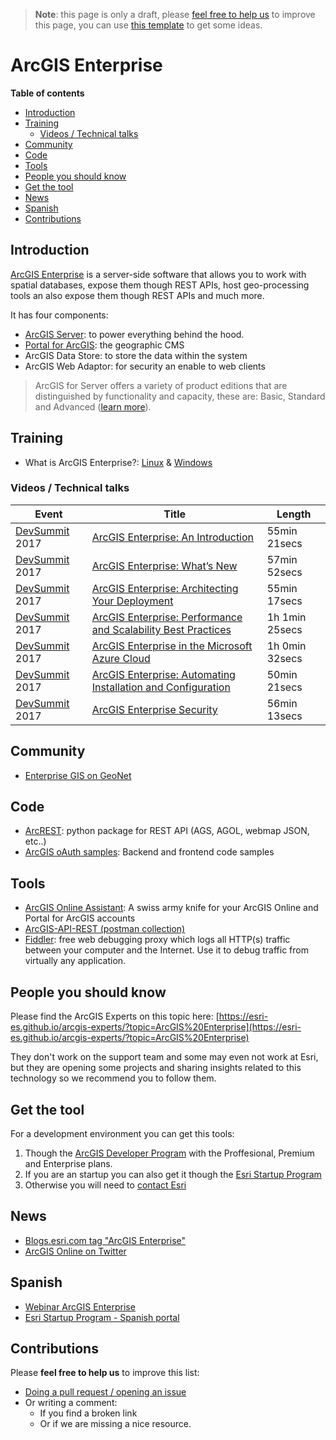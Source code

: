 > **Note**: this page is only a draft, please [feel free to help us](#contributions) to improve this page, you can use [this template](https://github.com/esri-es/awesome-arcgis/blob/master/RESOURCE_PAGE_TEMPLATE.md) to get some ideas.

# ArcGIS Enterprise
<!-- START doctoc generated TOC please keep comment here to allow auto update -->
<!-- DON'T EDIT THIS SECTION, INSTEAD RE-RUN doctoc TO UPDATE -->
**Table of contents**

- [Introduction](#introduction)
- [Training](#training)
  - [Videos / Technical talks](#videos--technical-talks)
- [Community](#community)
- [Code](#code)
- [Tools](#tools)
- [People you should know](#people-you-should-know)
- [Get the tool](#get-the-tool)
- [News](#news)
- [Spanish](#spanish)
- [Contributions](#contributions)

<!-- END doctoc generated TOC please keep comment here to allow auto update -->

## Introduction

[ArcGIS Enterprise](http://www.esri.com/en/arcgis/products/arcgis-enterprise/overview) is a server-side software that allows you to work with spatial databases, expose them though REST APIs, host geo-processing tools an also expose them though REST APIs and much more.

It has four components:

* [ArcGIS Server](arcgis-server/README.md): to power everything behind the hood.
* [Portal for ArcGIS](portal-for-arcgis/README.md): the geographic CMS
* ArcGIS Data Store: to store the data within the system
* ArcGIS Web Adaptor: for security an enable to web clients

> ArcGIS for Server offers a variety of product editions that are distinguished by functionality and capacity, these are: Basic, Standard and Advanced ([learn more](https://server.arcgis.com/en/server/10.4/get-started/windows/arcgis-server-editions.htm)).

## Training

* What is ArcGIS Enterprise?: [Linux](http://server.arcgis.com/en/server/latest/get-started/linux/what-is-arcgis-enterprise-.htm) & [Windows](http://server.arcgis.com/en/server/latest/get-started/windows/what-is-arcgis-enterprise-.htm)

### Videos / Technical talks

|Event|Title|Length|
|---|---|---|
|[DevSummit](http://www.esri.com/events/devsummit) 2017|[ArcGIS Enterprise: An Introduction](https://www.youtube.com/watch?v=lYTE5ynG-_k&list=PLaPDDLTCmy4Z844nQ0aFdRCTICoNDPf7E&index=3)|55min 21secs
|[DevSummit](http://www.esri.com/events/devsummit) 2017|[ArcGIS Enterprise: What’s New](https://www.youtube.com/watch?v=WgPpuMtpxI0)|57min 52secs
|[DevSummit](http://www.esri.com/events/devsummit) 2017|[ArcGIS Enterprise: Architecting Your Deployment](https://www.youtube.com/watch?v=WxUFh0c9hNw&t=2975s)|55min 17secs
|[DevSummit](http://www.esri.com/events/devsummit) 2017|[ArcGIS Enterprise: Performance and Scalability Best Practices](https://www.youtube.com/watch?v=9TSogIuA0Bo&t=7s)|1h 1min 25secs
|[DevSummit](http://www.esri.com/events/devsummit) 2017|[ArcGIS Enterprise in the Microsoft Azure Cloud](https://www.youtube.com/watch?v=fpg9kwyo-mI)| 1h 0min 32secs
|[DevSummit](http://www.esri.com/events/devsummit) 2017|[ArcGIS Enterprise: Automating Installation and Configuration](https://www.youtube.com/watch?v=0kIe_Ujb0VA)|50min 21secs
|[DevSummit](http://www.esri.com/events/devsummit) 2017|[ArcGIS Enterprise Security](https://www.youtube.com/watch?v=eFRtv0IcoLY&t=1533s)|56min 13secs

## Community

* [Enterprise GIS on GeoNet](https://geonet.esri.com/community/gis/enterprise-gis)

## Code

* [ArcREST](https://github.com/Esri/ArcREST): python package for REST API (AGS, AGOL, webmap JSON, etc..)
* [ArcGIS oAuth samples](https://github.com/esri-es/arcgis-oauth-samples): Backend and frontend code samples

## Tools

* [ArcGIS Online Assistant](https://github.com/Esri/ago-assistant): A swiss army knife for your ArcGIS Online and Portal for ArcGIS accounts
* [ArcGIS-API-REST (postman collection)](https://github.com/esri-es/ArcGIS-REST-API)
* [Fiddler](http://www.telerik.com/fiddler): free web debugging proxy which logs all HTTP(s) traffic between your computer and the Internet. Use it to debug traffic from virtually any application.

## People you should know
Please find the ArcGIS Experts on this topic here: [https://esri-es.github.io/arcgis-experts/?topic=ArcGIS%20Enterprise](https://esri-es.github.io/arcgis-experts/?topic=ArcGIS%20Enterprise)

They don't work on the support team and some may even not work at Esri,
but they are opening some projects and sharing insights related to this
technology so we recommend you to follow them.

## Get the tool

For a development environment you can get this tools:

1. Though the [ArcGIS Developer Program](https://developers.arcgis.com/pricing/) with the Proffesional, Premium and Enterprise plans.
2. If you are an startup you can also get it though the [Esri Startup Program](http://esri.com/startups)
3. Otherwise you will need to [contact Esri](http://www.esri.com/about-esri/contact#international)

## News

* [Blogs.esri.com tag "ArcGIS Enterprise"](https://blogs.esri.com/esri/arcgis/tag/arcgis-enterprise/)
* [ArcGIS Online on Twitter](https://twitter.com/ArcGISXprise)


## Spanish

* [Webinar ArcGIS Enterprise](https://www.youtube.com/watch?v=T-ewxTA85oU)
* [Esri Startup Program - Spanish portal](http://startups.esri.es)

## Contributions
Please **feel free to help us** to improve this list:

* [Doing a pull request / opening an issue](https://github.com/hhkaos/awesome-arcgis#contributions)
* Or writing a comment:
  * If you find a broken link
  * Or if we are missing a nice resource.
